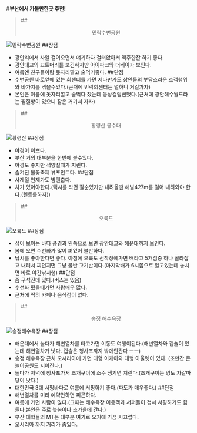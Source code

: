 #**부산에서 가볼만한곳 추천!**
>##<center>민락수변공원</center>

![민락수변공원](https://www.visitbusan.net/uploadImgs/files/cntnts/20191225174730014_ttiel)
##장점
+ 광안리에서 사알 걸어오면서 얘기하다 걸터앉아서 맥주한잔 하기 좋다.
+ 광안대교의 끄트머리를 보긴하지만 아이파크와 더베이가 보인다.
+ 여름엔 친구들이랑 돗자리깔고 술먹기좋다.
##단점
+ 수변공원 바로앞에 있는 회센터를 가면 지나만가도 상인들의 부담스러운 호객행위와 바가지를 겪을수있다.(근처에 민락회센터는 덜하니 거길가자)
+ 본인은 여름에 돗자리깔고 술먹다 잤는데 동상걸릴뻔했다.(근처에 광안해수월드라는 찜질방이 있으니 잠은 거기서 자자)

>##<center>황령산 봉수대</center>

![황령산](https://www.visitbusan.net/uploadImgs/files/cntnts/20191225174730014_ttiel)
##장점
+ 야경이 이쁘다.
+ 부산 거의 대부분을 한번에 볼수있다.
+ 야경도 좋지만 석양질때가 지린다.
+ 숨겨진 불꽃축제 뷰포인트다.
##단점
+ 사계절 언제가도 밤엔춥다.
+ 차가 있어야한다.(택시를 타면 갈순있지만 내려올땐 해발427m를 걸어 내려와야 한다.(렌트를하자))

>##<center>오륙도</center>

![오륙도](https://newsimg.sedaily.com/2018/03/23/1RX3BLMOME_1.jpg)
##장점
+ 섬이 보이는 바다 풍경과 왼쪽으로 보면 광안대교와 해운대까지 보인다.
+ 봄에 오면 수선화가 많이 펴있어 볼만하다.
+ 낚시를 좋아한다면 좋다. 아침에 오륙도 선착장에가면 배타고 5개섬중 하나 골라잡고 내려서 찌던지면 그냥 물반 고기반이다.(마지막배가 6시쯤으로 알고있는데 놓치면 바로 야간낚시행)
##단점
+ 좀 구석진데 있다.(버스는 있음)
+ 수선화 폈을때가면 사람매우 많다.
+ 근처에 딱히 카페나 음식점이 없다.

>##<center>송정 해수욕장</center>

![송정해수욕장](https://dimg.donga.com/wps/NEWS/IMAGE/2021/02/06/105307426.1.jpg)
##장점
+ 해운대에서 놀다가 해변열차를 타고가면 이동도 여행이된다.(해변열차와 캡슐이 있는데 해변열차가 낫다. 캡슐은 청사포까지 밖에안간다 ㅡㅡ)
+ 송정 해수욕장 근처 오시리아에 가면 대형 이케아와 대형 아울렛이 있다. (조만간 큰 놀이공원도 지어진다.)
+ 놀다가 저녁에 청사포가서 조개구이에 소주 땡기면 지린다.(조개구이는 영도 자갈마당이 낫다.)
+ 대한민국 3대 서핑바다로 여름에 서핑하기 좋다.(파도가 매우좋다.)
##단점
+ 해변열차를 미리 예약안하면 피곤하다.
+ 여름에 가면 사람이 많다.(그때는 해수욕장 이용객과 서퍼들이 겹쳐 서핑하기도 힘들다.본인은 주로 늦봄이나 초가을에 간다.)
+ 부산 대학들의 MT는 대부분 여기로 오기에 가끔 시끄럽다.
+ 오시리아 까지 거리가 좀있다.


